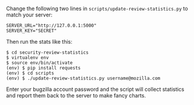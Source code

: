 
Change the following two lines in `scripts/update-review-statistics.py` to match your server:

```
SERVER_URL="http://127.0.0.1:5000"
SERVER_KEY="SECRET"
```

Then run the stats like this:

```
$ cd security-review-statistics
$ virtualenv env
$ source env/bin/activate
(env) $ pip install requests
(env) $ cd scripts
(env) $ ./update-review-statistics.py username@mozilla.com
```

Enter your bugzilla account password and the script will collect statistics and report them back to the server to make fancy charts.

